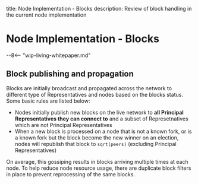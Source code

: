 title: Node Implementation - Blocks
description: Review of block handling in the current node implementation

# Node Implementation - Blocks

--8<-- "wip-living-whitepaper.md"

## Block publishing and propagation

Blocks are initially broadcast and propagated across the network to different type of Representatives and nodes based on the blocks status. Some basic rules are listed below:

- Nodes initially publish new blocks on the live network to **all Principal Representatives they can connect to** and a subset of Represetnatives which are not Principal Representatives
- When a new block is processed on a node that is not a known fork, or is a known fork but the block become the new winner on an election, nodes will republish that block to `sqrt(peers)` (excluding Principal Representatives)

On average, this gossiping results in blocks arriving multiple times at each node. To help reduce node resource usage, there are duplicate block filters in place to prevent reprocessing of the same blocks.

